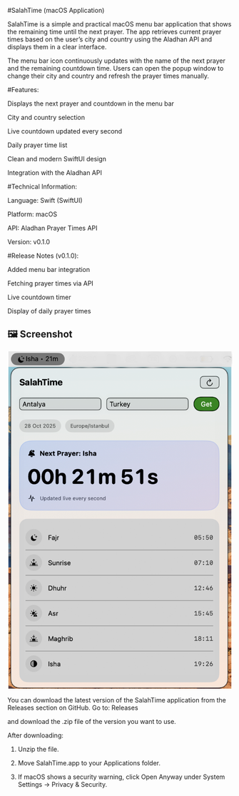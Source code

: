 #SalahTime (macOS Application)

SalahTime is a simple and practical macOS menu bar application that shows the remaining time until the next prayer.
The app retrieves current prayer times based on the user’s city and country using the Aladhan API and displays them in a clear interface.

The menu bar icon continuously updates with the name of the next prayer and the remaining countdown time.
Users can open the popup window to change their city and country and refresh the prayer times manually.

#Features:

Displays the next prayer and countdown in the menu bar

City and country selection

Live countdown updated every second

Daily prayer time list

Clean and modern SwiftUI design

Integration with the Aladhan API

#Technical Information:

Language: Swift (SwiftUI)

Platform: macOS

API: Aladhan Prayer Times API

Version: v0.1.0

#Release Notes (v0.1.0):

Added menu bar integration

Fetching prayer times via API

Live countdown timer

Display of daily prayer times

## 🖼️ Screenshot

![SalahTime Screenshot](Assets/Screenshots/SalahTime_v0.1.0.png)

You can download the latest version of the SalahTime application from the Releases section on GitHub.
Go to: Releases

and download the .zip file of the version you want to use.

After downloading:

1) Unzip the file.

2) Move SalahTime.app to your Applications folder.

3) If macOS shows a security warning, click Open Anyway under System Settings → Privacy & Security.